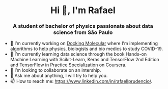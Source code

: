 <h1 align="center">Hi 👋, I'm Rafael</h1>
<h3 align="center">A student of bachelor of physics passionate about data science from São Paulo</h3>


- 🔭 I’m currently working on  [Docking Molecular](https://github.com/rafaelpleite/Docking-Molecular) where I'm implementing algorithms to help physics, biologists and bio medics to study COVID-19.
- 🌱 I’m currently learning data science through the book Hands-on Machine Learning with Scikit-Learn, Keras and TensorFlow 2nd Edition and TensorFlow in Practice Specialization on Coursera.
- 👯 I’m looking to collaborate on an intership.
- 💬 Ask me about anything, I will try to help you.
- 📫 How to reach me: https://www.linkedin.com/in/rafaellprudencio/.
